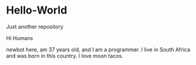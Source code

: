 # Hello-World
Just another repository

Hi Humans

newbot here, am 37 years old, and I am a programmer. I live in South Africa and was born in this country.
I love moon tacos.

